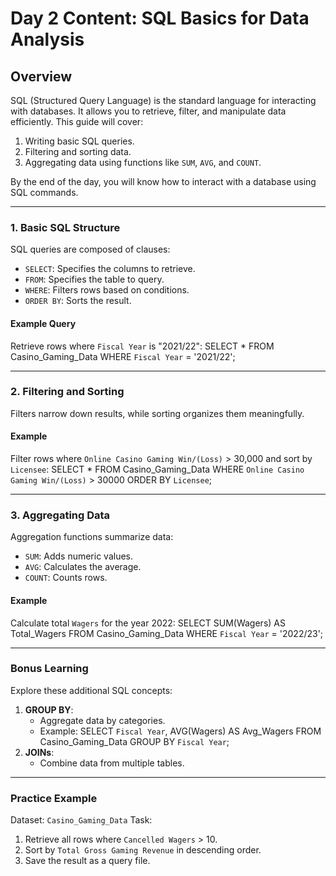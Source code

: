 # Day 2 Content: SQL Basics for Data Analysis

## Overview
SQL (Structured Query Language) is the standard language for interacting with databases. It allows you to retrieve, filter, and manipulate data efficiently. This guide will cover:
1. Writing basic SQL queries.
2. Filtering and sorting data.
3. Aggregating data using functions like `SUM`, `AVG`, and `COUNT`.

By the end of the day, you will know how to interact with a database using SQL commands.

---

### 1. Basic SQL Structure
SQL queries are composed of clauses:
- `SELECT`: Specifies the columns to retrieve.
- `FROM`: Specifies the table to query.
- `WHERE`: Filters rows based on conditions.
- `ORDER BY`: Sorts the result.

#### Example Query
Retrieve rows where `Fiscal Year` is "2021/22":
SELECT * FROM Casino_Gaming_Data
WHERE `Fiscal Year` = '2021/22';

---

### 2. Filtering and Sorting
Filters narrow down results, while sorting organizes them meaningfully.

#### Example
Filter rows where `Online Casino Gaming Win/(Loss)` > 30,000 and sort by `Licensee`:
SELECT * FROM Casino_Gaming_Data
WHERE `Online Casino Gaming Win/(Loss)` > 30000
ORDER BY `Licensee`;

---

### 3. Aggregating Data
Aggregation functions summarize data:
- `SUM`: Adds numeric values.
- `AVG`: Calculates the average.
- `COUNT`: Counts rows.

#### Example
Calculate total `Wagers` for the year 2022:
SELECT SUM(Wagers) AS Total_Wagers
FROM Casino_Gaming_Data
WHERE `Fiscal Year` = '2022/23';

---

### Bonus Learning
Explore these additional SQL concepts:
1. **GROUP BY**:
   - Aggregate data by categories.
   - Example:
     SELECT `Fiscal Year`, AVG(Wagers) AS Avg_Wagers
     FROM Casino_Gaming_Data
     GROUP BY `Fiscal Year`;
2. **JOINs**:
   - Combine data from multiple tables.

---

### Practice Example
Dataset: `Casino_Gaming_Data`
Task:
1. Retrieve all rows where `Cancelled Wagers` > 10.
2. Sort by `Total Gross Gaming Revenue` in descending order.
3. Save the result as a query file.
